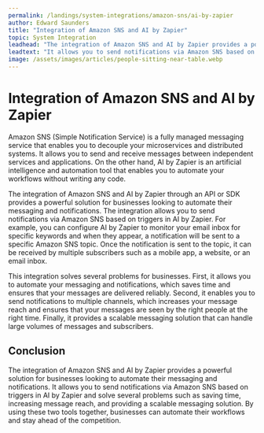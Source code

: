 ```yaml
---
permalink: /landings/system-integrations/amazon-sns/ai-by-zapier
author: Edward Saunders
title: "Integration of Amazon SNS and AI by Zapier"
topic: System Integration
leadhead: "The integration of Amazon SNS and AI by Zapier provides a powerful solution for businesses looking to automate their messaging and notifications"
leadtext: "It allows you to send notifications via Amazon SNS based on triggers in AI by Zapier and solve several problems such as saving time, increasing message reach, and providing a scalable messaging solution. By using these two tools together, businesses can automate their workflows and stay ahead of the competition."
image: /assets/images/articles/people-sitting-near-table.webp
---
```

<div class="arttext">	<h1>Integration of Amazon SNS and AI by Zapier</h1>
	<p>Amazon SNS (Simple Notification Service) is a fully managed messaging service that enables you to decouple your microservices and distributed systems. It allows you to send and receive messages between independent services and applications. On the other hand, AI by Zapier is an artificial intelligence and automation tool that enables you to automate your workflows without writing any code.</p>
	<p>The integration of Amazon SNS and AI by Zapier through an API or SDK provides a powerful solution for businesses looking to automate their messaging and notifications. The integration allows you to send notifications via Amazon SNS based on triggers in AI by Zapier. For example, you can configure AI by Zapier to monitor your email inbox for specific keywords and when they appear, a notification will be sent to a specific Amazon SNS topic. Once the notification is sent to the topic, it can be received by multiple subscribers such as a mobile app, a website, or an email inbox.</p>
	<p>This integration solves several problems for businesses. First, it allows you to automate your messaging and notifications, which saves time and ensures that your messages are delivered reliably. Second, it enables you to send notifications to multiple channels, which increases your message reach and ensures that your messages are seen by the right people at the right time. Finally, it provides a scalable messaging solution that can handle large volumes of messages and subscribers.</p>
	<h2>Conclusion</h2>
	<p>The integration of Amazon SNS and AI by Zapier provides a powerful solution for businesses looking to automate their messaging and notifications. It allows you to send notifications via Amazon SNS based on triggers in AI by Zapier and solve several problems such as saving time, increasing message reach, and providing a scalable messaging solution. By using these two tools together, businesses can automate their workflows and stay ahead of the competition. </p>
</div>